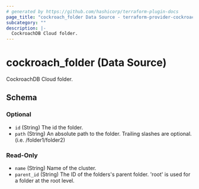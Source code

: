 ```yaml
---
# generated by https://github.com/hashicorp/terraform-plugin-docs
page_title: "cockroach_folder Data Source - terraform-provider-cockroach"
subcategory: ""
description: |-
  CockroachDB Cloud folder.
---
```


# cockroach_folder (Data Source)

CockroachDB Cloud folder.



<!-- schema generated by tfplugindocs -->
## Schema

### Optional

- `id` (String) The id the folder.
- `path` (String) An absolute path to the folder. Trailing slashes are optional. (i.e. /folder1/folder2)

### Read-Only

- `name` (String) Name of the cluster.
- `parent_id` (String) The ID of the folders's parent folder. 'root' is used for a folder at the root level.


